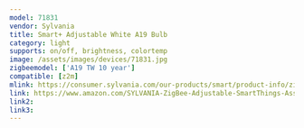 ```yaml
---
model: 71831
vendor: Sylvania
title: Smart+ Adjustable White A19 Bulb
category: light
supports: on/off, brightness, colortemp
image: /assets/images/devices/71831.jpg
zigbeemodel: ['A19 TW 10 year']
compatible: [z2m]
mlink: https://consumer.sylvania.com/our-products/smart/product-info/zigbee/smart-zigbee-adjustable-white-a19-led-light-bulb/index.jsp
link: https://www.amazon.com/SYLVANIA-ZigBee-Adjustable-SmartThings-Assistant/dp/B0787HH3K6
link2: 
link3: 
---
```




